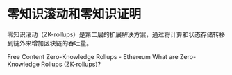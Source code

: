 # 零知识滚动和零知识证明

零知识滚动（ZK-rollups）是第二层的扩展解决方案，通过将计算和状态存储转移到链外来增加区块链的吞吐量。

<ResourceGroupTitle>Free Content</ResourceGroupTitle>
<BadgeLink colorScheme='yellow' badgeText='Read' href='https://ethereum.org/en/developers/docs/scaling/zk-rollups'>Zero-Knowledge Rollups - Ethereum</BadgeLink>
<BadgeLink colorScheme='yellow' badgeText='Read' href='https://www.alchemy.com//blog/zero-knowledge-rollups'>What are Zero-Knowledge Rollups (ZK-rollups)?
</BadgeLink>
